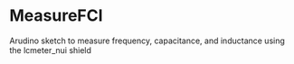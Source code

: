 MeasureFCI
==========

Arudino sketch to measure frequency, capacitance, and inductance using the lcmeter_nui shield
